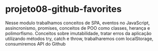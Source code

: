 # projeto08-github-favorites
Nesse modulo trabalhamos conceitos de SPA, eventos no JavaScript, assincronismo, promises, conceitos de POO como classes, herança e polimorfismo. Conceitos sobre imutabilidade, tratar erros da aplicação utilizando métodos try, catch e throw, trabalharemos com localStorage, consumiremos API do Github
